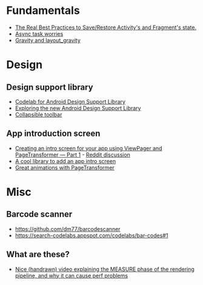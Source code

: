 # Fundamentals
* [The Real Best Practices to Save/Restore Activity's and Fragment's state.](http://inthecheesefactory.com/blog/fragment-state-saving-best-practices/en)
* [Async task worries](https://plus.google.com/+prathamkesarkar/posts/bcLaHKVXLbM)
* [Gravity and layout_gravity](http://stackoverflow.com/a/26190050/3394023)

# Design

## Design support library
* [Codelab for Android Design Support Library](http://inthecheesefactory.com/blog/android-design-support-library-codelab/en)
* [Exploring the new Android Design Support Library](https://medium.com/ribot-labs/exploring-the-new-android-design-support-library-b7cda56d2c32)
* [Collapsible toolbar](https://plus.google.com/117115150007173229409/posts/GHc4F69LjwX)

## App introduction screen
* [Creating an intro screen for your app using ViewPager and PageTransformer
— Part 1](https://medium.com/android-news/creating-an-intro-screen-for-your-app-using-viewpager-pagetransformer-9950517ea04f) - [Reddit discussion](https://www.reddit.com/r/androiddev/comments/3fe5n6/creating_an_intro_screen_for_your_apps_using/)
* [A cool library to add an app intro screen](https://github.com/PaoloRotolo/AppIntro)
* [Great animations with PageTransformer](https://medium.com/@BashaChris/the-android-viewpager-has-become-a-fairly-popular-component-among-android-apps-its-simple-6bca403b16d4)

# Misc

## Barcode scanner
* https://github.com/dm77/barcodescanner
* https://search-codelabs.appspot.com/codelabs/bar-codes#1

## What are these?
* [Nice (handrawn) video explaining the MEASURE phase of the rendering pipeline, and why it can cause perf problems](https://plus.google.com/+ColtMcAnlis/posts/19P8hh6CZaP)
